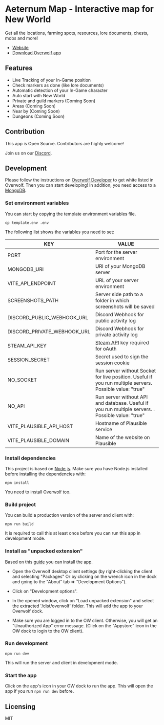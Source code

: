 # Aeternum Map - Interactive map for New World

Get all the locations, farming spots, resources, lore documents, chests, mobs and more!

- [Website](https://aeternum-map.gg)
- [Download Overwolf app](https://www.overwolf.com/app/Leon_Machens-Aeternum_Map)

## Features

- Live Tracking of your In-Game position
- Check markers as done (like lore documents)
- Automatic detection of your In-Game character
- Auto start with New World
- Private and guild markers (Coming Soon)
- Areas (Coming Soon)
- Near by (Coming Soon)
- Dungeons (Coming Soon)

## Contribution

This app is Open Source. Contributors are highly welcome!

Join us on our [Discord](https://discord.com/invite/NTZu8Px).

## Development

Please follow the instructions on [Overwolf Developer](http://developers.overwolf.com/documentation/odk-2-0-introduction/creating-your-first-app/) to get white listed in Overwolf. Then you can start developing!
In addition, you need access to a [MongoDB](https://docs.mongodb.com/manual/).

### Set environment variables

You can start by copying the template environment variables file.

```
cp template.env .env
```

The following list shows the variables you need to set:

| KEY                         | VALUE                                                                                                   |
| --------------------------- | ------------------------------------------------------------------------------------------------------- |
| PORT                        | Port for the server environment                                                                         |
| MONGODB_URI                 | URI of your MongoDB server                                                                              |
| VITE_API_ENDPOINT           | URL of your server environment                                                                          |
| SCREENSHOTS_PATH            | Server side path to a folder in which screenshots will be saved                                         |
| DISCORD_PUBLIC_WEBHOOK_URL  | Discord Webhook for public activity log                                                                 |
| DISCORD_PRIVATE_WEBHOOK_URL | Discord Webhook for private activity log                                                                |
| STEAM_API_KEY               | [Steam API](https://steamcommunity.com/dev/apikey) key required for oAuth                               |
| SESSION_SECRET              | Secret used to sign the session cookie                                                                  |
| NO_SOCKET                   | Run server without Socket for live position. Useful if you run multiple servers. Possible value: "true" |
| NO_API                      | Run server without API and database. Useful if you run multiple servers. . Possible value: "true"       |
| VITE_PLAUSIBLE_API_HOST     | Hostname of Plausible service                                                                           |
| VITE_PLAUSIBLE_DOMAIN       | Name of the website on Plausible                                                                        |

### Install dependencies

This project is based on [Node.js](https://nodejs.org/). Make sure you have Node.js installed before installing the dependencies with:

```
npm install
```

You need to install [Overwolf](https://download.overwolf.com/install/Download) too.

### Build project

You can build a production version of the server and client with:

```
npm run build
```

It is required to call this at least once before you can run this app in development mode.

### Install as "unpacked extension"

Based on this [guide](https://overwolf.github.io/docs/start/sample-app-overview#5-install-the-app-as-unpacked-extension) you can install the app.

- Open the Overwolf desktop client settings (by right-clicking the client and selecting "Packages"
  Or by clicking on the wrench icon in the dock and going to the "About" tab => "Development Options").

- Click on "Development options".

- In the opened window, click on "Load unpacked extension" and select the extracted '/dist/overwolf' folder.
  This will add the app to your Overwolf dock.

- Make sure you are logged in to the OW client. Otherwise, you will get an "Unauthorized App" error message. (Click on the "Appstore" icon in the OW dock to login to the OW client).

### Run development

```
npm run dev
```

This will run the server and client in development mode.

### Start the app

Click on the app's icon in your OW dock to run the app. This will open the app if you run `npm run dev` before.

## Licensing

MIT
